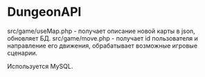 # DungeonAPI

src/game/useMap.php - получает описание новой карты в json, обновляет БД.
src/game/move.php - получает id пользователя и направление его движения, обрабатывает возможные игровые сценарии.

Используется MySQL.
